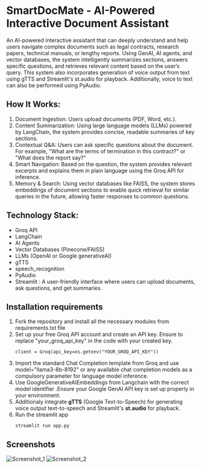 # SmartDocMate - AI-Powered Interactive Document Assistant

An AI-powered interactive assistant that can deeply understand and help users navigate complex documents such as legal contracts, research papers, technical manuals, or lengthy reports. Using GenAI, AI agents, and vector databases, the system intelligently summarizes sections, answers specific questions, and retrieves relevant content based on the user’s query. This system also incorporates generation of voice output from text using gTTS and Streamlit's st.audio for playback.  Additionally, voice to text can also be performed using PyAudio. 

## How It Works:

1. Document Ingestion: Users upload documents (PDF, Word, etc.).
2. Content Summarization: Using large language models (LLMs) powered by LangChain, the system provides concise, readable summaries of key sections.
3. Contextual Q&A: Users can ask specific questions about the document. For example, "What are the terms of termination in this contract?" or "What does the report say?"
4. Smart Navigation: Based on the question, the system provides relevant excerpts and explains them in plain language using the Groq API for inference.
5. Memory & Search: Using vector databases like FAISS, the system stores embeddings of document sections to enable quick retrieval for similar queries in the future, allowing faster responses to common questions.

## Technology Stack:
 - Groq API
 - LangChain
 - AI Agents
 - Vector Databases (Pinecone/FAISS)
 - LLMs (OpenAI or Google generativeAI)
 - gTTS
 - speech_recognition 
 - PyAudio
 - Streamlit : A user-friendly interface where users can upload documents, ask questions, and get summaries.

## Installation requirements

1. Fork the repository and install all the necessary modules from requirements.txt file
2. Set up your free Groq API account and create an API key. Ensure to replace "your_groq_api_key" in the code with your created key.
   ```
   client = Groq(api_key=os.getenv("YOUR_GROQ_API_KEY"))
   ```
3. Import the standard Chat Completion template from Groq and use model="llama3-8b-8192" or any available chat completion models as a compulsory parameter for language model inference.
4. Use GoogleGenerativeAIEmbeddings from Langchain with the correct model identifier .Ensure your Google GenAI API key is set up properly in your environment.
5. Additionaly integrate **gTTS** (Google Text-to-Speech) for generating voice output text-to-speech and Streamlit's **st.audio** for playback.
6. Run the streamlit app
   ```
   streamlit run app.py
   ```

## Screenshots
![Screenshot_1](https://github.com/user-attachments/assets/18c004e3-9275-45d4-8f42-ff572383221b)
![Screenshot_2](https://github.com/user-attachments/assets/433b46a5-ae2f-4805-825c-babac5a98246)

